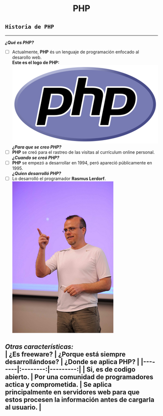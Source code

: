 <center> <h1>PHP</h1> </center>

## `Historia de PHP`  
-------------------------------------------------
**_¿Qué es PHP?_**
- [ ] Actualmente, **PHP** és un lenguaje de programación enfocado al desarollo web.   
**Este es el logo de PHP:**  
![PHP-Logo](https://github.com/OscarLopez25032004/SMX2-M8UF1A1-HistoriaWeb-1995-1996-PHP-OscarL/blob/main/PHP-logo.svg.png "PHP-Logo")  
**_¿Para que se creo PHP?_**  
- [ ] **PHP** se creó para el rastreo de las visitas al currículum online personal.   
**_¿Cuando se creó PHP?_**  
- [ ] **PHP** se empezó a desarrollar en 1994, peró apareció públicamente en 1995.   
**_¿Quien desarrolló PHP?_**  
- [ ] Lo desarrolló el programador **Rasmus Lerdorf**.   
![Rasmus Lerdorf](https://github.com/OscarLopez25032004/SMX2-M8UF1A1-HistoriaWeb-1995-1996-PHP-OscarL/blob/main/2326296360_426b2d3726.jpg "Rasmus Lerdorf")

**_Otras características:_**  
| ¿Es freeware? | ¿Porque está siempre desarrollándose? | ¿Donde se aplica PHP? |
|--------|:--------:|---------:|
| **Si**, es de codigo abierto. | Por una comunidad de **programadores actica y comprometida**. | Se aplica principalmente en servidores web para que estos procesen la información antes de cargarla al usuario. |
-------------------------------------------------
